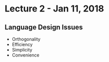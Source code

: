 # Lecture 2 - Jan 11, 2018
## Language Design Issues
* Orthogonality
* Efficiency
* Simplicity
* Convenience

